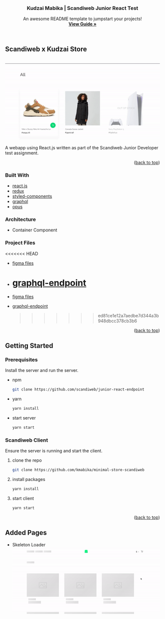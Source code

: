 <div id="top"></div>

<br />
<div align="center">
  <h3 align="center">Kudzai Mabika | Scandiweb Junior React Test</h3>
</div>
  <p align="center">
    An awesome README template to jumpstart your projects!
    <br />
    <a href="https://scribehow.com/shared/Junior_React_Test_Scandiweb_User_Guide__44-i9b39RYK1vLULP61_uA"><strong>View Guide »</strong></a>
    <br />
  </p>
<br />

## Scandiweb x Kudzai Store

<br/>

<img src="./public/images/demo.gif">

A webapp using React.js written as part of the Scandiweb Junior Developer test assignment.

<p align="right">(<a href="#top">back to top</a>)</p>

### Built With

- [react.js](https://reactjs.org/)
- [redux](https://redux.js.org/)
- [styled-components](https://styled-components.com/docs)
- [graphql](https://graphql.org/)
- [opus](https://github.com/tilework/opus)

### Architecture

- Container Component

### Project Files

<<<<<<< HEAD

- [figma files](<https://www.figma.com/file/MSyCAqVy1UgNap0pvqH6H3/Junior-Frontend-Test-Designs-(Public)?node-id=91580%3A2>)
- # [graphql-endpoint](https://github.com/kmabika/minimal-store-scandiweb)

- [figma files](<https://www.figma.com/file/MSyCAqVy1UgNap0pvqH6H3/Junior-Frontend-Test-Designs-(Public)?node-id=91580%3A2>)
- [graphql-endpoint](<https://www.figma.com/file/MSyCAqVy1UgNap0pvqH6H3/Junior-Frontend-Test-Designs-(Public)?node-id=91580%3A2>)
  > > > > > > > ed81ce1e12a7aedbe7d344a3b948dbcc378cb3b6

<p align="right">(<a href="#top">back to top</a>)</p>

## Getting Started

### Prerequisites

Install the server and run the server.

- npm
  ```sh
  git clone https://github.com/scandiweb/junior-react-endpoint
  ```
- yarn
  ```sh
  yarn install
  ```
- start server
  ```sh
  yarn start
  ```

### Scandiweb Client

Ensure the server is running and start the client.

1. clone the repo
   ```sh
   git clone https://github.com/kmabika/minimal-store-scandiweb
   ```
2. install packages
   ```sh
   yarn install
   ```
3. start client
   ```sh
   yarn start
   ```

<p align="right">(<a href="#top">back to top</a>)</p>

## Added Pages

- Skeleton Loader
  <img src="./public/images/loader-demo.gif">

